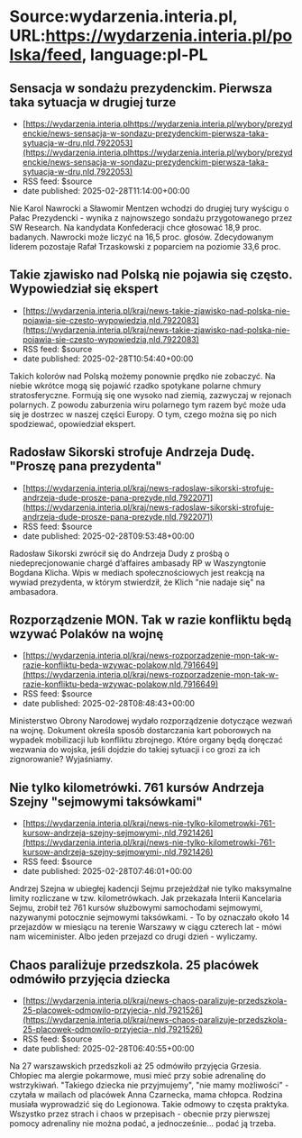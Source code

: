 # Source:wydarzenia.interia.pl, URL:https://wydarzenia.interia.pl/polska/feed, language:pl-PL

## Sensacja w sondażu prezydenckim. Pierwsza taka sytuacja w drugiej turze
 - [https://wydarzenia.interia.plhttps://wydarzenia.interia.pl/wybory/prezydenckie/news-sensacja-w-sondazu-prezydenckim-pierwsza-taka-sytuacja-w-dru,nId,7922053](https://wydarzenia.interia.plhttps://wydarzenia.interia.pl/wybory/prezydenckie/news-sensacja-w-sondazu-prezydenckim-pierwsza-taka-sytuacja-w-dru,nId,7922053)
 - RSS feed: $source
 - date published: 2025-02-28T11:14:00+00:00

Nie Karol Nawrocki a Sławomir Mentzen wchodzi do drugiej tury wyścigu o Pałac Prezydencki - wynika z najnowszego sondażu przygotowanego przez SW Research. Na kandydata Konfederacji chce głosować 18,9 proc. badanych. Nawrocki może liczyć na 16,5 proc. głosów. Zdecydowanym liderem pozostaje Rafał Trzaskowski z poparciem na poziomie 33,6 proc.

## Takie zjawisko nad Polską nie pojawia się często. Wypowiedział się ekspert
 - [https://wydarzenia.interia.pl/kraj/news-takie-zjawisko-nad-polska-nie-pojawia-sie-czesto-wypowiedzia,nId,7922083](https://wydarzenia.interia.pl/kraj/news-takie-zjawisko-nad-polska-nie-pojawia-sie-czesto-wypowiedzia,nId,7922083)
 - RSS feed: $source
 - date published: 2025-02-28T10:54:40+00:00

Takich kolorów nad Polską możemy ponownie prędko nie zobaczyć. Na niebie wkrótce mogą się pojawić rzadko spotykane polarne chmury stratosferyczne. Formują się one wysoko nad ziemią, zazwyczaj w rejonach polarnych. Z powodu zaburzenia wiru polarnego tym razem być może uda się je dostrzec w naszej części Europy. O tym, czego można się po nich spodziewać, opowiedział ekspert.

## Radosław Sikorski strofuje Andrzeja Dudę. "Proszę pana prezydenta"
 - [https://wydarzenia.interia.pl/kraj/news-radoslaw-sikorski-strofuje-andrzeja-dude-prosze-pana-prezyde,nId,7922071](https://wydarzenia.interia.pl/kraj/news-radoslaw-sikorski-strofuje-andrzeja-dude-prosze-pana-prezyde,nId,7922071)
 - RSS feed: $source
 - date published: 2025-02-28T09:53:48+00:00

Radosław Sikorski zwrócił się do Andrzeja Dudy z prośbą o niedeprecjonowanie chargé d’affaires ambasady RP w Waszyngtonie Bogdana Klicha. Wpis w mediach społecznościowych jest reakcją na wywiad prezydenta, w którym stwierdził, że Klich "nie nadaje się" na ambasadora.

## Rozporządzenie MON. Tak w razie konfliktu będą wzywać Polaków na wojnę
 - [https://wydarzenia.interia.pl/kraj/news-rozporzadzenie-mon-tak-w-razie-konfliktu-beda-wzywac-polakow,nId,7916649](https://wydarzenia.interia.pl/kraj/news-rozporzadzenie-mon-tak-w-razie-konfliktu-beda-wzywac-polakow,nId,7916649)
 - RSS feed: $source
 - date published: 2025-02-28T08:48:43+00:00

Ministerstwo Obrony Narodowej wydało rozporządzenie dotyczące wezwań na wojnę. Dokument określa sposób dostarczania kart poborowych na wypadek mobilizacji lub konfliktu zbrojnego. Które organy będą doręczać wezwania do wojska, jeśli dojdzie do takiej sytuacji i co grozi za ich zignorowanie? Wyjaśniamy.

## Nie tylko kilometrówki. 761 kursów Andrzeja Szejny "sejmowymi taksówkami"
 - [https://wydarzenia.interia.pl/kraj/news-nie-tylko-kilometrowki-761-kursow-andrzeja-szejny-sejmowymi-,nId,7921426](https://wydarzenia.interia.pl/kraj/news-nie-tylko-kilometrowki-761-kursow-andrzeja-szejny-sejmowymi-,nId,7921426)
 - RSS feed: $source
 - date published: 2025-02-28T07:46:01+00:00

Andrzej Szejna w ubiegłej kadencji Sejmu przejeżdżał nie tylko maksymalne limity rozliczane w tzw. kilometrówkach. Jak przekazała Interii Kancelaria Sejmu, zrobił też 761 kursów służbowymi samochodami sejmowymi, nazywanymi potocznie sejmowymi taksówkami. - To by oznaczało około 14 przejazdów w miesiącu na terenie Warszawy w ciągu czterech lat - mówi nam wiceminister. Albo jeden przejazd co drugi dzień - wyliczamy.

## Chaos paraliżuje przedszkola. 25 placówek odmówiło przyjęcia dziecka
 - [https://wydarzenia.interia.pl/kraj/news-chaos-paralizuje-przedszkola-25-placowek-odmowilo-przyjecia-,nId,7921526](https://wydarzenia.interia.pl/kraj/news-chaos-paralizuje-przedszkola-25-placowek-odmowilo-przyjecia-,nId,7921526)
 - RSS feed: $source
 - date published: 2025-02-28T06:40:55+00:00

Na 27 warszawskich przedszkoli aż 25 odmówiło przyjęcia Grzesia. Chłopiec ma alergie pokarmowe, musi mieć przy sobie adrenalinę do wstrzykiwań. "Takiego dziecka nie przyjmujemy", "nie mamy możliwości" - czytała w mailach od placówek Anna Czarnecka, mama chłopca. Rodzina musiała wyprowadzić się do Legionowa. Takie odmowy to częsta praktyka. Wszystko przez strach i chaos w przepisach - obecnie przy pierwszej pomocy adrenaliny nie można podać, a jednocześnie... podać ją trzeba.


